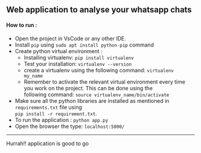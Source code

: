 Web application to analyse your whatsapp chats
----------------------------------------------------
#### How to run :
+ Open the project in VsCode or any other IDE.
+ Install `pip` using `sudo apt install python-pip` command
+ Create python virtual environment :
  + Installing virtualenv: `pip install virtualenv`
  + Test your installation: `virtualenv --version`
  + create a virtualenv using the following command: `virtualenv my_name`
  + Remember to activate the relevant virtual environment every time you work on the project. This can be done using the   
    following command: `source virtualenv_name/bin/activate`
+ Make sure all the python libraries are installed as mentioned in `requirements.txt` file using <br> `pip install -r requirement.txt`.
+ To run the application : `python app.py`
+ Open the browser the type: `localhost:5000/`

----------------------------------------------------
Hurrah!!  application is good to go

